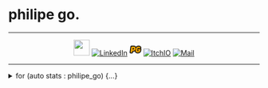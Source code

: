 <p align="center"><h1>philipe go.</h1></p>
<hr>

<p align="center">
  <a href="https://github.com/philipe-go" target="_blank"><img height="32" width="32" src="https://cdn.jsdelivr.net/npm/simple-icons@v4/icons/raspberrypi.svg" /></a>
  <a href="https://linkedin.com/in/philipe-go" target="_blank"><img alt="LinkedIn" title="LinkedIn" height="24" width="24" src="./image/linkedin2.png"></a>
  <a href="https://philipe-go.dev/" target="_blank"><img alt="Portfolio" title="Portfolio" height="24" width="24" src="./image/Portfolio.png"></a>
  <a href="https://philipego.itch.io/" target="_blank"><img alt="ItchIO" title="Itch.IO" height="21" width="24" src="./image/itchio2.png"></a>
  <a href="mailto:philipe.ng@pm.net" target="_blank"><img alt="Mail" title="Mail" height="24" width="24" src="./image/mail.png"></a>
</p>

<hr>

<details>
<summary> for (auto stats : philipe_go) {...}</summary>
<p align="center">
  
<a href="https://github.com/philipe-go/philipe-go">
  <img
    align="center"
    src="https://github-readme-stats.vercel.app/api/top-langs/?username=philipe-go&layout=compact&langs_count=8&theme=dark"
    height="180px"
  />
</a>

<hr/>
<a href="/">
  <img align="left" alt="Visitor badge" src="https://visitor-badge.glitch.me/badge?page_id=philipe-go.philipe-go" />
</a>

</p>
<br>
</details> 

